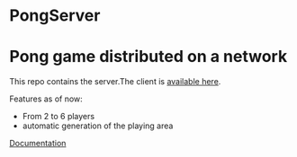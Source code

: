 PongServer
==========
# Pong game distributed on a network

This repo contains the server.The client is [available here](https://github.com/NinjaTrappeur/pong-client).

Features as of now:
* From 2 to 6 players
* automatic generation of the playing area

[Documentation](http://shinhermit.github.io/PongServer/)
